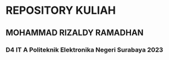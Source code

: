 # REPOSITORY KULIAH 
## MOHAMMAD RIZALDY RAMADHAN
### D4 IT A Politeknik Elektronika Negeri Surabaya 2023